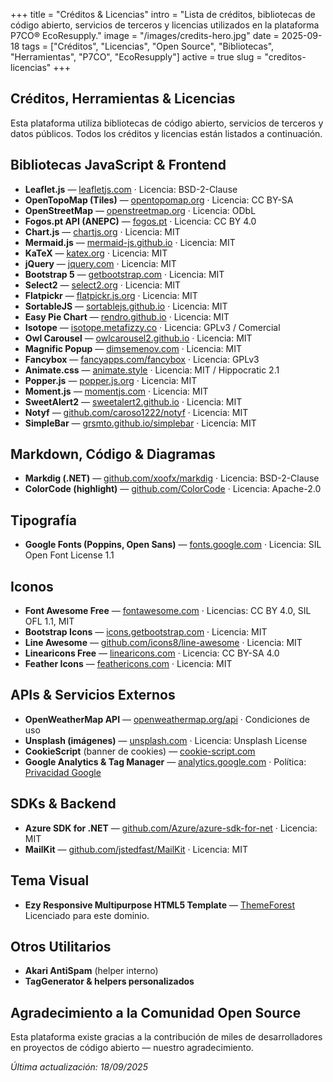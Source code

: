 +++
title = "Créditos & Licencias"
intro = "Lista de créditos, bibliotecas de código abierto, servicios de terceros y licencias utilizados en la plataforma P7CO® EcoResupply."
image = "/images/credits-hero.jpg"
date = 2025-09-18
tags = ["Créditos", "Licencias", "Open Source", "Bibliotecas", "Herramientas", "P7CO", "EcoResupply"]
active = true
slug = "creditos-licencias"
+++

## Créditos, Herramientas & Licencias

Esta plataforma utiliza bibliotecas de código abierto, servicios de terceros y datos públicos. Todos los créditos y licencias están listados a continuación.

## Bibliotecas JavaScript & Frontend
- **Leaflet.js** — [leafletjs.com](https://leafletjs.com/) · Licencia: BSD-2-Clause  
- **OpenTopoMap (Tiles)** — [opentopomap.org](https://opentopomap.org/) · Licencia: CC BY-SA  
- **OpenStreetMap** — [openstreetmap.org](https://www.openstreetmap.org/) · Licencia: ODbL  
- **Fogos.pt API (ANEPC)** — [fogos.pt](https://fogos.pt/) · Licencia: CC BY 4.0  
- **Chart.js** — [chartjs.org](https://www.chartjs.org/) · Licencia: MIT  
- **Mermaid.js** — [mermaid-js.github.io](https://mermaid-js.github.io/mermaid/) · Licencia: MIT  
- **KaTeX** — [katex.org](https://katex.org/) · Licencia: MIT  
- **jQuery** — [jquery.com](https://jquery.com/) · Licencia: MIT  
- **Bootstrap 5** — [getbootstrap.com](https://getbootstrap.com/) · Licencia: MIT  
- **Select2** — [select2.org](https://select2.org/) · Licencia: MIT  
- **Flatpickr** — [flatpickr.js.org](https://flatpickr.js.org/) · Licencia: MIT  
- **SortableJS** — [sortablejs.github.io](https://sortablejs.github.io/Sortable/) · Licencia: MIT  
- **Easy Pie Chart** — [rendro.github.io](https://rendro.github.io/easy-pie-chart/) · Licencia: MIT  
- **Isotope** — [isotope.metafizzy.co](https://isotope.metafizzy.co/) · Licencia: GPLv3 / Comercial  
- **Owl Carousel** — [owlcarousel2.github.io](https://owlcarousel2.github.io/OwlCarousel2/) · Licencia: MIT  
- **Magnific Popup** — [dimsemenov.com](https://dimsemenov.com/plugins/magnific-popup/) · Licencia: MIT  
- **Fancybox** — [fancyapps.com/fancybox](https://fancyapps.com/fancybox/) · Licencia: GPLv3  
- **Animate.css** — [animate.style](https://animate.style/) · Licencia: MIT / Hippocratic 2.1  
- **Popper.js** — [popper.js.org](https://popper.js.org/) · Licencia: MIT  
- **Moment.js** — [momentjs.com](https://momentjs.com/) · Licencia: MIT  
- **SweetAlert2** — [sweetalert2.github.io](https://sweetalert2.github.io/) · Licencia: MIT  
- **Notyf** — [github.com/caroso1222/notyf](https://github.com/caroso1222/notyf) · Licencia: MIT  
- **SimpleBar** — [grsmto.github.io/simplebar](https://grsmto.github.io/simplebar/) · Licencia: MIT  

## Markdown, Código & Diagramas
- **Markdig (.NET)** — [github.com/xoofx/markdig](https://github.com/xoofx/markdig) · Licencia: BSD-2-Clause  
- **ColorCode (highlight)** — [github.com/ColorCode](https://github.com/ColorCode/ColorCode-2.0) · Licencia: Apache-2.0  

## Tipografía
- **Google Fonts (Poppins, Open Sans)** — [fonts.google.com](https://fonts.google.com/) · Licencia: SIL Open Font License 1.1  

## Iconos
- **Font Awesome Free** — [fontawesome.com](https://fontawesome.com/) · Licencias: CC BY 4.0, SIL OFL 1.1, MIT  
- **Bootstrap Icons** — [icons.getbootstrap.com](https://icons.getbootstrap.com/) · Licencia: MIT  
- **Line Awesome** — [github.com/icons8/line-awesome](https://github.com/icons8/line-awesome) · Licencia: MIT  
- **Linearicons Free** — [linearicons.com](https://linearicons.com/) · Licencia: CC BY-SA 4.0  
- **Feather Icons** — [feathericons.com](https://feathericons.com/) · Licencia: MIT  

## APIs & Servicios Externos
- **OpenWeatherMap API** — [openweathermap.org/api](https://openweathermap.org/api) · Condiciones de uso  
- **Unsplash (imágenes)** — [unsplash.com](https://unsplash.com/) · Licencia: Unsplash License  
- **CookieScript** (banner de cookies) — [cookie-script.com](https://cookie-script.com/)  
- **Google Analytics & Tag Manager** — [analytics.google.com](https://analytics.google.com/) · Política: [Privacidad Google](https://policies.google.com/privacy)  

## SDKs & Backend
- **Azure SDK for .NET** — [github.com/Azure/azure-sdk-for-net](https://github.com/Azure/azure-sdk-for-net) · Licencia: MIT  
- **MailKit** — [github.com/jstedfast/MailKit](https://github.com/jstedfast/MailKit) · Licencia: MIT  

## Tema Visual
- **Ezy Responsive Multipurpose HTML5 Template** — [ThemeForest](https://themeforest.net/item/ezy-responsive-multipurpose-html5-template/21814871)  
  Licenciado para este dominio.

## Otros Utilitarios
- **Akari AntiSpam** (helper interno)  
- **TagGenerator & helpers personalizados**  

## Agradecimiento a la Comunidad Open Source
Esta plataforma existe gracias a la contribución de miles de desarrolladores en proyectos de código abierto — nuestro agradecimiento.  

*Última actualización: 18/09/2025*
